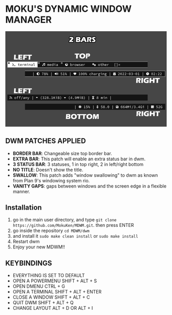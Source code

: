 
# MOKU'S DYNAMIC WINDOW MANAGER

![extra bar screenshot](bars.png)

## DWM PATCHES APPLIED

- **BORDER BAR**: Changeable size top border bar.
- **EXTRA BAR**: This patch will enable an extra status bar in dwm.
- **3 STATUS BAR**: 3 statuses, 1 in top right, 2 in left/right bottom
- **NO TITLE**: Doesn't show the title.
- **SWALLOW**: This patch adds "window swallowing" to dwm as known from Plan 9's windowing system rio.
- **VANITY GAPS**: gaps between windows and the screen edge in a flexible manner.


## Installation

1. go in the main user directory, and type `git clone https://github.com/MokuKen/MDWM.git`. then press ENTER
2. go inside the repository `cd MDWM/dwm`
3. and install it `sudo make clean install` or `sudo make install`
6. Restart dwm
7. Enjoy your new MDWM!!


## KEYBINDINGS

- EVERYTHING IS SET TO DEFAULT
- OPEN A POWERMENU SHIFT + ALT + S
- OPEN DMENU CTRL + G
- OPEN A TERMINAL SHIFT + ALT + ENTER
- CLOSE A WINDOW SHIFT + ALT + C
- QUIT DWM SHIFT + ALT + Q
- CHANGE LAYOUT ALT + D OR ALT + I

```


